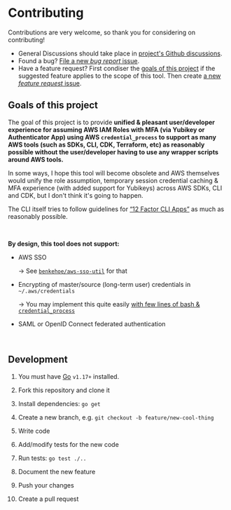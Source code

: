 # Contributing

Contributions are very welcome, so thank you for considering on contributing!

- General Discussions should take place in [project's Github discussions](https://github.com/aripalo/aws-mfa-credential-process/discussions).
- Found a bug? [File a new _bug report_ issue](https://github.com/aripalo/aws-mfa-credential-process/issues/new?assignees=&labels=bug&template=bug_report.md&title=).
- Have a feature request? First condiser the [goals of this project](#goals-of-this-project) if the suggested feature applies to the scope of this tool. Then create [a new _feature request_ issue](https://github.com/aripalo/aws-mfa-credential-process/issues/new?assignees=&labels=enhancement&template=feature_request.md&title=).


## Goals of this project

The goal of this project is to provide **unified & pleasant user/developer experience for assuming AWS IAM Roles with MFA (via Yubikey or Authenticator App) using AWS `credential_process` to support as many AWS tools (such as SDKs, CLI, CDK, Terraform, etc) as reasonably possible without the user/developer having to use any wrapper scripts around AWS tools.**

In some ways, I hope this tool will become obsolete and AWS themselves would unify the role assumption, temporary session credential caching & MFA experience (with added support for Yubikeys) across AWS SDKs, CLI and CDK, but I don't think it's going to happen.

The CLI itself tries to follow guidelines for [“12 Factor CLI Apps”](https://medium.com/@jdxcode/12-factor-cli-apps-dd3c227a0e46) as much as reasonably possible.

<br/>

**By design, this tool does not support:**

- AWS SSO 

    → See [`benkehoe/aws-sso-util`](https://github.com/benkehoe/aws-sso-util) for that

- Encrypting of master/source (long-term user) credentials in `~/.aws/credentials`

    → You may implement this quite easily [with few lines of bash & `credential_process`](https://www.youtube.com/watch?v=W8IyScUGuGI&t=1260s)

- SAML or OpenID Connect federated authentication

<br/>

## Development

1. You must have [Go](https://golang.org) `v1.17+` installed.

2. Fork this repository and clone it

3. Install dependencies: `go get`

4. Create a new branch, e.g. `git checkout -b feature/new-cool-thing`

5. Write code

6. Add/modify tests for the new code

7. Run tests: `go test ./..` 

8. Document the new feature

9. Push your changes

10. Create a pull request